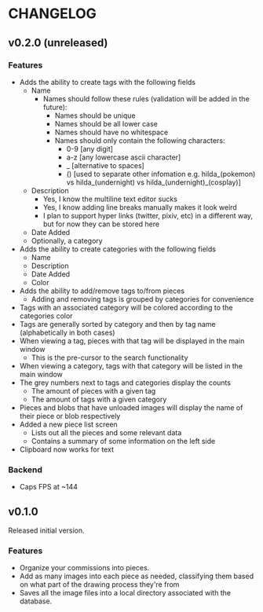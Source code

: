 # CHANGELOG
## v0.2.0 (unreleased)
### Features
* Adds the ability to create tags with the following fields
  * Name
    * Names should follow these rules (validation will be added in the future):
      * Names should be unique
      * Names should be all lower case
      * Names should have no whitespace
      * Names should only contain the following characters:
        * 0-9 [any digit]
        * a-z [any lowercase ascii character]
        * _ [alternative to spaces]
        * () [used to separate other infomation e.g. hilda_(pokemon) vs hilda_(undernight) vs hilda_(undernight)_(cosplay)]
  * Description
    * Yes, I know the multiline text editor sucks
    * Yes, I know adding line breaks manually makes it look weird
    * I plan to support hyper links (twitter, pixiv, etc) in a different way, but for now they can be stored here
  * Date Added
  * Optionally, a category
* Adds the ability to create categories with the following fields
  * Name
  * Description
  * Date Added
  * Color
* Adds the ability to add/remove tags to/from pieces
  * Adding and removing tags is grouped by categories for convenience
* Tags with an associated category will be colored according to the categories color
* Tags are generally sorted by category and then by tag name (alphabetically in both cases)
* When viewing a tag, pieces with that tag will be displayed in the main window
  * This is the pre-cursor to the search functionality
* When viewing a category, tags with that category will be listed in the main window
* The grey numbers next to tags and categories display the counts
  * The amount of pieces with a given tag
  * The amount of tags with a given category
* Pieces and blobs that have unloaded images will display the name of their piece or blob respectively
* Added a new piece list screen
  * Lists out all the pieces and some relevant data
  * Contains a summary of some information on the left side
* Clipboard now works for text


### Backend
* Caps FPS at ~144
 
## v0.1.0
Released initial version.

### Features
* Organize your commissions into pieces.
* Add as many images into each piece as needed, classifying them based on what part of the drawing process they're from
* Saves all the image files into a local directory associated with the database.